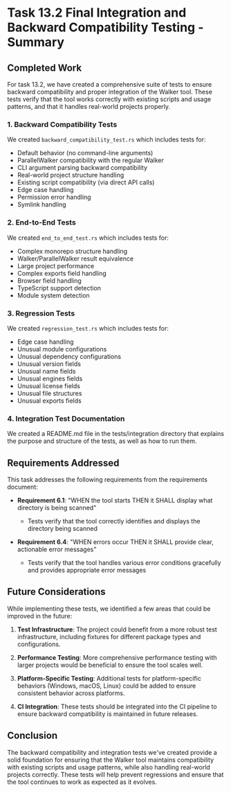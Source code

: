 # Task 13.2 Final Integration and Backward Compatibility Testing - Summary

## Completed Work

For task 13.2, we have created a comprehensive suite of tests to ensure backward compatibility and proper integration of the Walker tool. These tests verify that the tool works correctly with existing scripts and usage patterns, and that it handles real-world projects properly.

### 1. Backward Compatibility Tests

We created `backward_compatibility_test.rs` which includes tests for:

- Default behavior (no command-line arguments)
- ParallelWalker compatibility with the regular Walker
- CLI argument parsing backward compatibility
- Real-world project structure handling
- Existing script compatibility (via direct API calls)
- Edge case handling
- Permission error handling
- Symlink handling

### 2. End-to-End Tests

We created `end_to_end_test.rs` which includes tests for:

- Complex monorepo structure handling
- Walker/ParallelWalker result equivalence
- Large project performance
- Complex exports field handling
- Browser field handling
- TypeScript support detection
- Module system detection

### 3. Regression Tests

We created `regression_test.rs` which includes tests for:

- Edge case handling
- Unusual module configurations
- Unusual dependency configurations
- Unusual version fields
- Unusual name fields
- Unusual engines fields
- Unusual license fields
- Unusual file structures
- Unusual exports fields

### 4. Integration Test Documentation

We created a README.md file in the tests/integration directory that explains the purpose and structure of the tests, as well as how to run them.

## Requirements Addressed

This task addresses the following requirements from the requirements document:

- **Requirement 6.1**: "WHEN the tool starts THEN it SHALL display what directory is being scanned"

  - Tests verify that the tool correctly identifies and displays the directory being scanned

- **Requirement 6.4**: "WHEN errors occur THEN it SHALL provide clear, actionable error messages"
  - Tests verify that the tool handles various error conditions gracefully and provides appropriate error messages

## Future Considerations

While implementing these tests, we identified a few areas that could be improved in the future:

1. **Test Infrastructure**: The project could benefit from a more robust test infrastructure, including fixtures for different package types and configurations.

2. **Performance Testing**: More comprehensive performance testing with larger projects would be beneficial to ensure the tool scales well.

3. **Platform-Specific Testing**: Additional tests for platform-specific behaviors (Windows, macOS, Linux) could be added to ensure consistent behavior across platforms.

4. **CI Integration**: These tests should be integrated into the CI pipeline to ensure backward compatibility is maintained in future releases.

## Conclusion

The backward compatibility and integration tests we've created provide a solid foundation for ensuring that the Walker tool maintains compatibility with existing scripts and usage patterns, while also handling real-world projects correctly. These tests will help prevent regressions and ensure that the tool continues to work as expected as it evolves.
